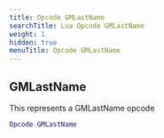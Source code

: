 ```yaml
---
title: Opcode GMLastName
searchTitle: Lua Opcode GMLastName
weight: 1
hidden: true
menuTitle: Opcode GMLastName
---
```

## GMLastName

This represents a GMLastName opcode
```lua
Opcode.GMLastName
```